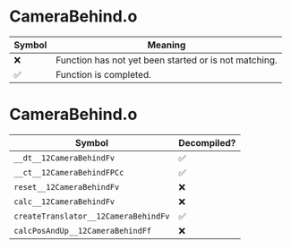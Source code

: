 # CameraBehind.o
| Symbol | Meaning 
| ------------- | ------------- 
| :x: | Function has not yet been started or is not matching. 
| :white_check_mark: | Function is completed. 


# CameraBehind.o
| Symbol | Decompiled? |
| ------------- | ------------- |
| `__dt__12CameraBehindFv` | :white_check_mark: |
| `__ct__12CameraBehindFPCc` | :white_check_mark: |
| `reset__12CameraBehindFv` | :x: |
| `calc__12CameraBehindFv` | :x: |
| `createTranslator__12CameraBehindFv` | :white_check_mark: |
| `calcPosAndUp__12CameraBehindFf` | :x: |
